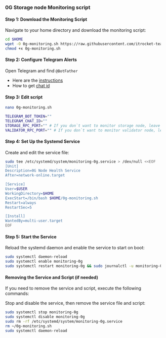 ### 0G Storage node Monitoring script

#### Step 1: Download the Monitoring Script

Navigate to your home directory and download the monitoring script:
```bash
cd $HOME
wget -O 0g-monitoring.sh https://raw.githubusercontent.com/itrocket-team/testnet_guides/main/0g/0g-monitoring.sh
chmod +x 0g-monitoring.sh
```
#### Step 2: Configure Telegram Alerts
Open Telegram and find `@BotFather`
- Here are the [instructions](https://sematext.com/docs/integration/alerts-telegram-integration/)
- How to get [chat id](https://stackoverflow.com/questions/32423837/telegram-bot-how-to-get-a-group-chat-id)

#### Step 3: Edit script
```bash
nano 0g-monitoring.sh
```
```bash
TELEGRAM_BOT_TOKEN=""
TELEGRAM_CHAT_ID=""
STORAGE_RPC_PORT="" # If you don`t want to monitor storage node, leave the field empty. Default port 5678.
VALIDATOR_RPC_PORT="" # If you don`t want to monitor validator node, leave the field empty. Default port 26657
```

#### Step 4: Set Up the Systemd Service

Create and edit the service file:
```bash
sudo tee /etc/systemd/system/monitoring-0g.service > /dev/null <<EOF
[Unit]
Description=0G Node Health Service
After=network-online.target

[Service]
User=$USER
WorkingDirectory=$HOME
ExecStart=/bin/bash $HOME/0g-monitoring.sh
Restart=always
RestartSec=5

[Install]
WantedBy=multi-user.target
EOF
```

#### Step 5: Start the Service

Reload the systemd daemon and enable the service to start on boot:
```bash
sudo systemctl daemon-reload
sudo systemctl enable monitoring-0g
sudo systemctl restart monitoring-0g && sudo journalctl -u monitoring-0g -o cat
```

#### Removing the Service and Script (if needed)

If you need to remove the service and script, execute the following commands:

Stop and disable the service, then remove the service file and script:
```bash
sudo systemctl stop monitoring-0g
sudo systemctl disable monitoring-0g
sudo rm -rf /etc/systemd/system/monitoring-0g.service
rm ~/0g-monitoring.sh
sudo systemctl daemon-reload
```
